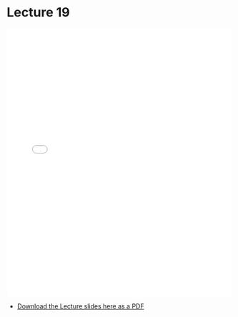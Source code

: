 # Lecture 19

<div>
<iframe src="../../103_lec19.pdf" width="100%" height="600px" frameBorder="0"> </iframe>
</div>

- [Download the Lecture slides here as a PDF](../../103_lec19.pdf)